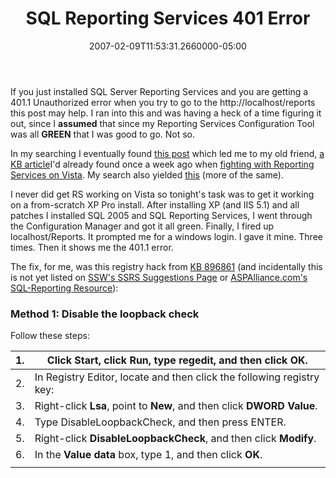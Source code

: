 ﻿---
title: SQL Reporting Services 401 Error
date: "2007-02-09T11:53:31.2660000-05:00"
description: If you just installed SQL Server Reporting Services and you are
featuredImage: img/sql-reporting-services-401-error-featured.png
---

If you just installed SQL Server Reporting Services and you are getting a 401.1 Unauthorized error when you try to go to the http://localhost/reports this post may help. I ran into this and was having a heck of a time figuring it out, since I **assumed** that since my Reporting Services Configuration Tool was all **GREEN** that I was good to go. Not so.

In my searching I eventually found [this post](http://www.atrevido.net/blog/PermaLink.aspx?guid=3f1a7332-e4e1-4dda-be02-527bfe07e98c) which led me to my old friend, [a KB article](http://support.microsoft.com/default.aspx?scid=kb;en-us;896861)I'd already found once a week ago when [fighting with Reporting Services on Vista](http://aspadvice.com/blogs/ssmith/archive/2007/02/05/Reporting-Services-Plus-Vista-Equals-Pain.aspx). My search also yielded [this](http://groups.archivesat.com/Advanced_ASP.NET_SQL_Server_Reporting_Services/thread149996.htm) (more of the same).

I never did get RS working on Vista so tonight's task was to get it working on a from-scratch XP Pro install. After installing XP (and IIS 5.1) and all patches I installed SQL 2005 and SQL Reporting Services, I went through the Configuration Manager and got it all green. Finally, I fired up localhost/Reports. It prompted me for a windows login. I gave it mine. Three times. Then it shows me the 401.1 error.

The fix, for me, was this registry hack from [KB 896861](http://support.microsoft.com/default.aspx?scid=kb;en-us;896861) (and incidentally this is not yet listed on [SSW's SSRS Suggestions Page](http://www.ssw.com.au/ssw/Standards/BetterSoftwareSuggestions/ReportingServices.aspx) or [ASPAlliance.com's SQL-Reporting Resource](http://aspalliance.com/sql-reporting)):

### Method 1: Disable the loopback check



Follow these steps:

| 1. | Click **Start**, click **Run**, type regedit, and then click **OK**. |
| --- | ---------------------------------------------------------------------- |
| 2. | In Registry Editor, locate and then click the following registry key: |
| 3. | Right-click **Lsa**, point to **New**, and then click **DWORD Value**. |
| 4. | Type DisableLoopbackCheck, and then press ENTER. |
| 5. | Right-click **DisableLoopbackCheck**, and then click **Modify**. |
| 6. | In the **Value data** box, type 1, and then click **OK**. |
| | |

